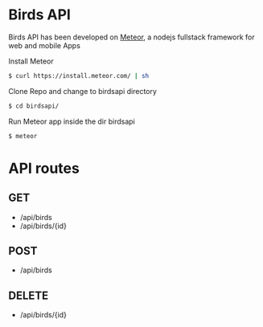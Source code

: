 # Birds API

Birds API has been developed on [Meteor], a nodejs fullstack framework for web and mobile Apps

Install Meteor
```sh
$ curl https://install.meteor.com/ | sh
```

Clone Repo and change to birdsapi directory
```sh
$ cd birdsapi/
```
Run Meteor app inside the dir birdsapi
```sh
$ meteor
```
   [Meteor]: <https://www.meteor.com/install>
   
   
# API routes

## GET
   - /api/birds
   - /api/birds/{id}

## POST
   - /api/birds

## DELETE
   - /api/birds/{id}
